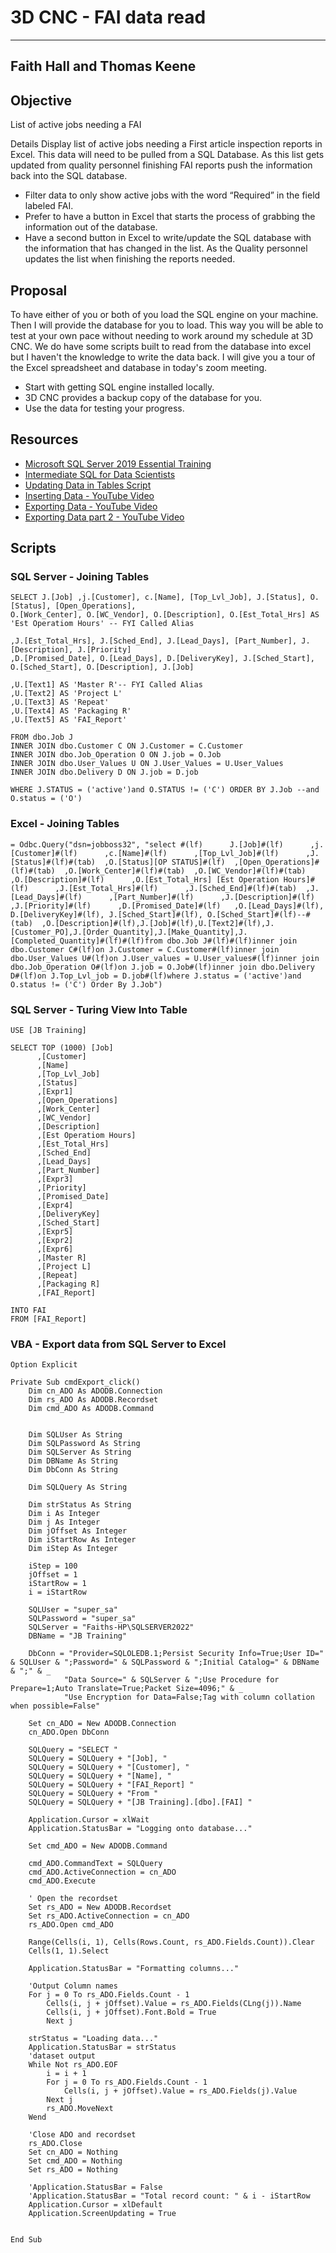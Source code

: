 # 3D CNC - FAI data read
---
Faith Hall and Thomas Keene
---
## Objective
List of active jobs needing a FAI
 
Details
Display list of active jobs needing a First article inspection reports in Excel. This data will need to be pulled from a SQL Database. As this list gets updated from quality personnel finishing FAI reports push the information back into the SQL database. 
- Filter data to only show active jobs with the word “Required” in the field labeled FAI. 
- Prefer to have a button in Excel that starts the process of grabbing the information out of the database. 
- Have a second button in Excel to write/update the SQL database with the information that has changed in the list. As the Quality personnel updates the list when finishing the reports needed. 

## Proposal
To have either of you or both of you load the SQL engine on your machine. Then I will provide the database for you to load. This way you will be able to test at your own pace without needing to work around my schedule at 3D CNC. We do have some scripts built to read from the database into excel but I haven't the knowledge to write the data back. I will give you a tour of the Excel spreadsheet and database in today's zoom meeting.
- Start with getting SQL engine installed locally. 
- 3D CNC provides a backup copy of the database for you. 
- Use the data for testing your progress.

## Resources 
- [Microsoft SQL Server 2019 Essential Training](https://www.linkedin.com/learning-login/share?forceAccount=false&redirect=https%3A%2F%2Fwww.linkedin.com%2Flearning%2Fmicrosoft-sql-server-2019-essential-training%3Ftrk%3Dshare_ent_url%26shareId%3DEYYpokdQQ1y5WMY6ToeNpA%253D%253D)
- [Intermediate SQL for Data Scientists](https://www.linkedin.com/learning/intermediate-sql-for-data-scientists/the-need-for-sql-in-data-science)
- [Updating Data in Tables Script](https://stackoverflow.com/questions/22229765/update-sql-server-table-from-excel-vba?rq=4)
- [Inserting Data - YouTube Video](https://www.youtube.com/watch?v=lwa56Pdm7Sk)
- [Exporting Data - YouTube Video](https://www.youtube.com/watch?v=AR3fiGr9q44)
- [Exporting Data part 2 - YouTube Video](https://www.youtube.com/watch?v=khdNk0j5Wco)

## Scripts
### SQL Server - Joining Tables
```
SELECT J.[Job] ,j.[Customer], c.[Name], [Top_Lvl_Job], J.[Status], O.[Status], [Open_Operations],
O.[Work_Center], O.[WC_Vendor], O.[Description], O.[Est_Total_Hrs] AS 'Est Operatiom Hours' -- FYI Called Alias
 
,J.[Est_Total_Hrs], J.[Sched_End], J.[Lead_Days], [Part_Number], J.[Description], J.[Priority] 
,D.[Promised_Date], O.[Lead_Days], D.[DeliveryKey], J.[Sched_Start], O.[Sched_Start], O.[Description], J.[Job]
 
,U.[Text1] AS 'Master R'-- FYI Called Alias
,U.[Text2] AS 'Project L'
,U.[Text3] AS 'Repeat'
,U.[Text4] AS 'Packaging R'
,U.[Text5] AS 'FAI_Report'
 
FROM dbo.Job J
INNER JOIN dbo.Customer C ON J.Customer = C.Customer
INNER JOIN dbo.Job_Operation O ON J.job = O.Job
INNER JOIN dbo.User_Values U ON J.User_Values = U.User_Values
INNER JOIN dbo.Delivery D ON J.job = D.job

WHERE J.STATUS = ('active')and O.STATUS != ('C') ORDER BY J.Job --and O.status = ('O')
```

### Excel - Joining Tables
```
= Odbc.Query("dsn=jobboss32", "select #(lf)      J.[Job]#(lf)      ,j.[Customer]#(lf)      ,c.[Name]#(lf)      ,[Top_Lvl_Job]#(lf)      ,J.[Status]#(lf)#(tab)  ,O.[Status][OP STATUS]#(lf)  ,[Open_Operations]#(lf)#(tab)  ,O.[Work_Center]#(lf)#(tab)  ,O.[WC_Vendor]#(lf)#(tab)  ,O.[Description]#(lf)      ,O.[Est_Total_Hrs] [Est Operation Hours]#(lf)      ,J.[Est_Total_Hrs]#(lf)      ,J.[Sched_End]#(lf)#(tab)  ,J.[Lead_Days]#(lf)      ,[Part_Number]#(lf)      ,J.[Description]#(lf)      ,J.[Priority]#(lf)      ,D.[Promised_Date]#(lf)   ,O.[Lead_Days]#(lf), D.[DeliveryKey]#(lf), J.[Sched_Start]#(lf), O.[Sched_Start]#(lf)--#(tab)  ,O.[Description]#(lf),J.[Job]#(lf),U.[Text2]#(lf),J.[Customer_PO],J.[Order_Quantity],J.[Make_Quantity],J.[Completed_Quantity]#(lf)#(lf)from dbo.Job J#(lf)#(lf)inner join dbo.Customer C#(lf)on J.Customer = C.Customer#(lf)inner join dbo.User_Values U#(lf)on J.User_values = U.User_values#(lf)inner join dbo.Job_Operation O#(lf)on J.job = O.Job#(lf)inner join dbo.Delivery D#(lf)on J.Top_Lvl_job = D.job#(lf)where J.status = ('active')and O.status != ('C') Order By J.Job")
```

### SQL Server - Turing View Into Table
```
USE [JB Training]

SELECT TOP (1000) [Job]
      ,[Customer]
      ,[Name]
      ,[Top_Lvl_Job]
      ,[Status]
      ,[Expr1]
      ,[Open_Operations]
      ,[Work_Center]
      ,[WC_Vendor]
      ,[Description]
      ,[Est Operatiom Hours]
      ,[Est_Total_Hrs]
      ,[Sched_End]
      ,[Lead_Days]
      ,[Part_Number]
      ,[Expr3]
      ,[Priority]
      ,[Promised_Date]
      ,[Expr4]
      ,[DeliveryKey]
      ,[Sched_Start]
      ,[Expr5]
      ,[Expr2]
      ,[Expr6]
      ,[Master R]
      ,[Project L]
      ,[Repeat]
      ,[Packaging R]
      ,[FAI_Report]

INTO FAI
FROM [FAI_Report]
```
### VBA - Export data from SQL Server to Excel 
```
Option Explicit

Private Sub cmdExport_click()
    Dim cn_ADO As ADODB.Connection
    Dim rs_ADO As ADODB.Recordset
    Dim cmd_ADO As ADODB.Command

    
    Dim SQLUser As String
    Dim SQLPassword As String
    Dim SQLServer As String
    Dim DBName As String
    Dim DbConn As String
    
    Dim SQLQuery As String
    
    Dim strStatus As String
    Dim i As Integer
    Dim j As Integer
    Dim jOffset As Integer
    Dim iStartRow As Integer
    Dim iStep As Integer

    iStep = 100
    jOffset = 1
    iStartRow = 1
    i = iStartRow
    
    SQLUser = "super_sa"
    SQLPassword = "super_sa"
    SQLServer = "Faiths-HP\SQLSERVER2022"
    DBName = "JB Training"
    
    DbConn = "Provider=SQLOLEDB.1;Persist Security Info=True;User ID=" & SQLUser & ";Password=" & SQLPassword & ";Initial Catalog=" & DBName & ";" & _
            "Data Source=" & SQLServer & ";Use Procedure for Prepare=1;Auto Translate=True;Packet Size=4096;" & _
            "Use Encryption for Data=False;Tag with column collation when possible=False"
    
    Set cn_ADO = New ADODB.Connection
    cn_ADO.Open DbConn
    
    SQLQuery = "SELECT "
    SQLQuery = SQLQuery + "[Job], "
    SQLQuery = SQLQuery + "[Customer], "
    SQLQuery = SQLQuery + "[Name], "
    SQLQuery = SQLQuery + "[FAI_Report] "
    SQLQuery = SQLQuery + "From "
    SQLQuery = SQLQuery + "[JB Training].[dbo].[FAI] "
      
    Application.Cursor = xlWait
    Application.StatusBar = "Logging onto database..."
    
    Set cmd_ADO = New ADODB.Command
    
    cmd_ADO.CommandText = SQLQuery
    cmd_ADO.ActiveConnection = cn_ADO
    cmd_ADO.Execute
    
    ' Open the recordset
    Set rs_ADO = New ADODB.Recordset
    Set rs_ADO.ActiveConnection = cn_ADO
    rs_ADO.Open cmd_ADO
    
    Range(Cells(i, 1), Cells(Rows.Count, rs_ADO.Fields.Count)).Clear
    Cells(1, 1).Select

    Application.StatusBar = "Formatting columns..."
    
    'Output Column names
    For j = 0 To rs_ADO.Fields.Count - 1
        Cells(i, j + jOffset).Value = rs_ADO.Fields(CLng(j)).Name
        Cells(i, j + jOffset).Font.Bold = True
        Next j
        
    strStatus = "Loading data..."
    Application.StatusBar = strStatus
    'dataset output
    While Not rs_ADO.EOF
        i = i + 1
        For j = 0 To rs_ADO.Fields.Count - 1
            Cells(i, j + jOffset).Value = rs_ADO.Fields(j).Value
        Next j
        rs_ADO.MoveNext
    Wend
    
    'Close ADO and recordset
    rs_ADO.Close
    Set cn_ADO = Nothing
    Set cmd_ADO = Nothing
    Set rs_ADO = Nothing

    'Application.StatusBar = False
    'Application.StatusBar = "Total record count: " & i - iStartRow
    Application.Cursor = xlDefault
    Application.ScreenUpdating = True


End Sub
```
